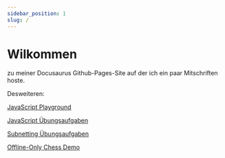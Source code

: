 ```yaml
---
sidebar_position: 1
slug: /
---
```


# Wilkommen
zu meiner Docusaurus Github-Pages-Site auf der ich ein paar Mitschriften hoste.

Desweiteren:


[JavaScript Playground](/blog/mdx-playground)

[JavaScript Übungsaufgaben](/blog/tags/js-hero)

[Subnetting Übungsaufgaben](https://vincepr.github.io/vite-subnetting/)

[Offline-Only Chess Demo](https://vincepr.github.io/chessjs/public/chess_in_frontend/index.html)




